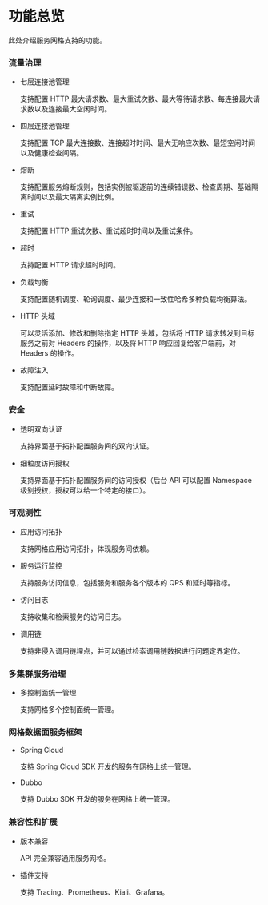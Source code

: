 # 功能总览

此处介绍服务网格支持的功能。

### 流量治理

- 七层连接池管理

  支持配置 HTTP 最大请求数、最大重试次数、最大等待请求数、每连接最大请求数以及连接最大空闲时间。

- 四层连接池管理

  支持配置 TCP 最大连接数、连接超时时间、最大无响应次数、最短空闲时间以及健康检查间隔。

- 熔断

  支持配置服务熔断规则，包括实例被驱逐前的连续错误数、检查周期、基础隔离时间以及最大隔离实例比例。

- 重试

  支持配置 HTTP 重试次数、重试超时时间以及重试条件。

- 超时

  支持配置 HTTP 请求超时时间。

- 负载均衡

  支持配置随机调度、轮询调度、最少连接和一致性哈希多种负载均衡算法。

- HTTP 头域

  可以灵活添加、修改和删除指定 HTTP 头域，包括将 HTTP 请求转发到目标服务之前对 Headers 的操作，以及将 HTTP 响应回复给客户端前，对 Headers 的操作。

- 故障注入

  支持配置延时故障和中断故障。

### 安全

- 透明双向认证

  支持界面基于拓扑配置服务间的双向认证。

- 细粒度访问授权

  支持界面基于拓扑配置服务间的访问授权（后台 API 可以配置 Namespace 级别授权，授权可以给一个特定的接口）。

### 可观测性

- 应用访问拓扑

  支持网格应用访问拓扑，体现服务间依赖。

- 服务运行监控

  支持服务访问信息，包括服务和服务各个版本的 QPS 和延时等指标。

- 访问日志

  支持收集和检索服务的访问日志。

- 调用链

  支持非侵入调用链埋点，并可以通过检索调用链数据进行问题定界定位。

### 多集群服务治理

- 多控制面统一管理

  支持网格多个控制面统一管理。

### 网格数据面服务框架

- Spring Cloud

  支持 Spring Cloud SDK 开发的服务在网格上统一管理。

- Dubbo

  支持 Dubbo SDK 开发的服务在网格上统一管理。

### 兼容性和扩展

- 版本兼容

  API 完全兼容通用服务网格。

- 插件支持

  支持 Tracing、Prometheus、Kiali、Grafana。
  